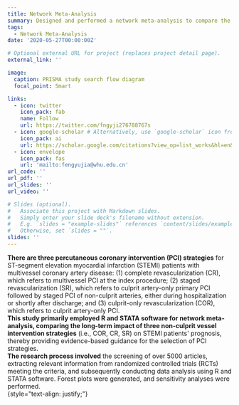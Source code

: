 ```yaml
---
title: Network Meta-Analysis
summary: Designed and performed a network meta-analysis to compare the three intervention strategies (i.e., complete revascularization (CR), staged revascularization (SR), and culprit-only revascularization (COR)). The study aimed to determine the optimal strategy for revascularization in ST-segment elevation myocardial infarction (STEMI) patients with multivessel CAD
tags:
  - Network Meta-Analysis
date: '2020-05-27T00:00:00Z'

# Optional external URL for project (replaces project detail page).
external_link: ''

image:
  caption: PRISMA study search flow diagram
  focal_point: Smart

links:
  - icon: twitter
    icon_pack: fab
    name: Follow
    url: https://twitter.com/fngyji276788767s
  - icon: google-scholar # Alternatively, use `google-scholar` icon from `ai` icon pack
    icon_pack: ai
    url: https://scholar.google.com/citations?view_op=list_works&hl=en&user=rXBaX0YAAAAJ&gmla=AP6z3OZCTstNTTjOK4o_cpHmS60fkZO-VKelMQXFbyeS6ItMH-cOvy5O54Egj0FUK3Kj9XQlXwDYza9MwK6VYCURCYbDkIwgEcSprvFVamQ
  - icon: envelope
    icon_pack: fas
    url: 'mailto:fengyujia@whu.edu.cn'
url_code: ''
url_pdf: ''
url_slides: ''
url_video: ''

# Slides (optional).
#   Associate this project with Markdown slides.
#   Simply enter your slide deck's filename without extension.
#   E.g. `slides = "example-slides"` references `content/slides/example-slides.md`.
#   Otherwise, set `slides = ""`.
slides: ''
---
```


**There are three percutaneous coronary intervention (PCI) strategies** for ST-segment elevation myocardial infarction (STEMI) patients with multivessel coronary artery disease: (1) complete revascularization (CR), which refers to multivessel PCI at the index procedure; (2) staged revascularization (SR), which refers to culprit artery-only primary PCI followed by staged PCI of non-culprit arteries, either during hospitalization or shortly after discharge; and (3) culprit-only revascularization (COR), which refers to culprit artery-only PCI.  
**This study primarily employed R and STATA software for network meta-analysis, comparing the long-term impact of three non-culprit vessel intervention strategies** (i.e., COR, CR, SR) on STEMI patients' prognosis, thereby providing evidence-based guidance for the selection of PCI strategies.  
**The research process involved** the screening of over 5000 articles, extracting relevant information from randomized controlled trials (RCTs) meeting the criteria, and subsequently conducting data analysis using R and STATA software. Forest plots were generated, and sensitivity analyses were performed.  
{style="text-align: justify;"}